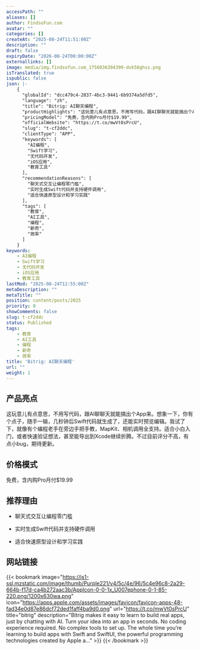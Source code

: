 ```yaml
---
accessPath: ""
aliases: []
author: FindsoFun.com
avatar: ""
categories: []
createAt: "2025-08-24T11:51:00Z"
description: ""
draft: false
expiryDate: "2026-08-24T00:00:00Z"
externallinks: []
image: media/img.findsofun.com_1756036304399-dvk58ghss.png
isTranslated: true
ispublic: false
json: |-
    {
      "globalId": "dcc479c4-2837-4bc3-9441-6b9374a5dfd5",
      "language": "zh",
      "title": "Bitrig: AI聊天编程",
      "productHighlights": "这玩意儿有点意思，不用写代码，跟AI聊聊天就能搞出个App来。想象一下，你有个点子，随手一输，几秒钟后Swift代码就生成了，还能实时预览编辑。我试了下，就像有个编程老手在旁边手把手教，MapKit、相机调用全支持。适合小白入门，或者快速验证想法，甚至能导出到Xcode继续折腾。不过目前评分不高，有点小bug，期待更新。",
      "pricingModel": "免费，含内购Pro月付$19.99",
      "officialWebsite": "https://t.co/mwVt0sPrcU",
      "slug": "t-cf2ddc",
      "clientType": "APP",
      "keywords": [
        "AI编程",
        "Swift学习",
        "无代码开发",
        "iOS应用",
        "教育工具"
      ],
      "recommendationReasons": [
        "聊天式交互让编程零门槛",
        "实时生成Swift代码并支持硬件调用",
        "适合快速原型设计和学习实践"
      ],
      "tags": [
        "教育",
        "AI工具",
        "编程",
        "新奇",
        "效率"
      ]
    }
keywords:
    - AI编程
    - Swift学习
    - 无代码开发
    - iOS应用
    - 教育工具
lastMod: "2025-08-24T12:55:00Z"
metaDescription: ""
metaTitle: ""
position: content/posts/2025
priority: 0
showComments: false
slug: t-cf2ddc
status: Published
tags:
    - 教育
    - AI工具
    - 编程
    - 新奇
    - 效率
title: 'Bitrig: AI聊天编程'
url: ""
weight: 1
---
```

## 产品亮点
这玩意儿有点意思，不用写代码，跟AI聊聊天就能搞出个App来。想象一下，你有个点子，随手一输，几秒钟后Swift代码就生成了，还能实时预览编辑。我试了下，就像有个编程老手在旁边手把手教，MapKit、相机调用全支持。适合小白入门，或者快速验证想法，甚至能导出到Xcode继续折腾。不过目前评分不高，有点小bug，期待更新。

## 价格模式
<!--more-->免费，含内购Pro月付$19.99

## 推荐理由
- 聊天式交互让编程零门槛

- 实时生成Swift代码并支持硬件调用

- 适合快速原型设计和学习实践

## 网站链接
{{< bookmark image="https://is1-ssl.mzstatic.com/image/thumb/Purple221/v4/5c/4e/96/5c4e96c8-2a29-664b-f17d-ca4b272aac3b/AppIcon-0-0-1x_U007ephone-0-1-85-220.png/1200x630wa.png" icon="https://apps.apple.com/assets/images/favicon/favicon-apps-48-fad34e0d87e86dcf72ded1faff4ba9d0.png" url="https://t.co/mwVt0sPrcU" title="‎bitrig" description="‎Bitrig makes it easy to learn to build real apps, just by chatting with AI. Turn your idea into an app in seconds. No coding experience required. No complex tools to set up. The whole time you’re learning to build apps with Swift and SwiftUI, the powerful programming technologies created by Apple a…" >}}
{{< /bookmark >}}

